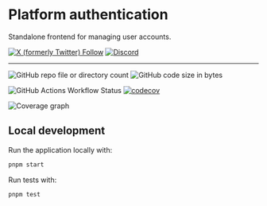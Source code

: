 # Platform authentication

Standalone frontend for managing user accounts.

[![X (formerly Twitter) Follow](https://img.shields.io/twitter/follow/agora_ecrivains)](https://twitter.com/agora_ecrivains)
[![Discord](https://img.shields.io/discord/1315240114691248138?logo=discord)](https://discord.gg/rp4Qr8cA)

<hr />

![GitHub repo file or directory count](https://img.shields.io/github/directory-file-count/a-novel/platform-authentication)
![GitHub code size in bytes](https://img.shields.io/github/languages/code-size/a-novel/platform-authentication)

![GitHub Actions Workflow Status](https://img.shields.io/github/actions/workflow/status/a-novel/platform-authentication/main.yaml)
[![codecov](https://codecov.io/gh/a-novel/platform-authentication/graph/badge.svg?token=arnRQVzqLP)](https://codecov.io/gh/a-novel/platform-authentication)

![Coverage graph](https://codecov.io/gh/a-novel/platform-authentication/graphs/sunburst.svg?token=arnRQVzqLP)

## Local development

Run the application locally with:

```bash
pnpm start
```

Run tests with:

```bash
pnpm test
```
